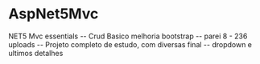 # AspNet5Mvc
NET5 Mvc essentials
-- Crud Basico melhoria bootstrap
-- parei 8 -  236 uploads
-- Projeto completo de estudo, com diversas final
-- dropdown e ultimos detalhes
